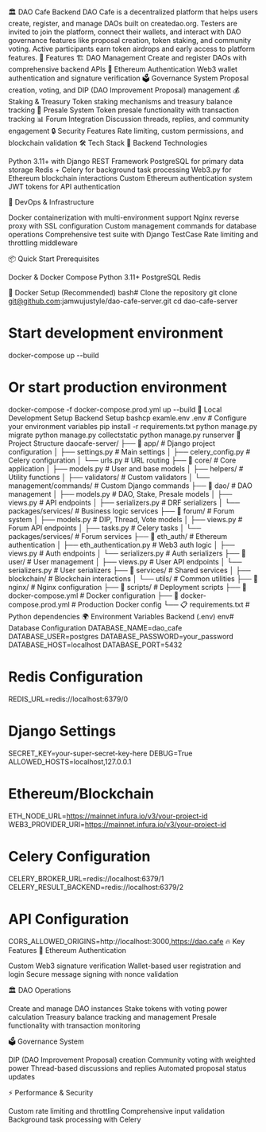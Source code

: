🏛️ DAO Cafe Backend
DAO Cafe is a decentralized platform that helps users create, register, and manage DAOs built on createdao.org. Testers are invited to join the platform, connect their wallets, and interact with DAO governance features like proposal creation, token staking, and community voting. Active participants earn token airdrops and early access to platform features.
🚀 Features
🏗️ DAO Management Create and register DAOs with comprehensive backend APIs
🔗 Ethereum Authentication Web3 wallet authentication and signature verification
🗳️ Governance System Proposal creation, voting, and DIP (DAO Improvement Proposal) management
💰 Staking & Treasury Token staking mechanisms and treasury balance tracking
🎯 Presale System Token presale functionality with transaction tracking
📊 Forum Integration Discussion threads, replies, and community engagement
🔒 Security Features Rate limiting, custom permissions, and blockchain validation
🛠 Tech Stack
🔧 Backend Technologies

Python 3.11+ with Django REST Framework
PostgreSQL for primary data storage
Redis + Celery for background task processing
Web3.py for Ethereum blockchain interactions
Custom Ethereum authentication system
JWT tokens for API authentication

🚀 DevOps & Infrastructure

Docker containerization with multi-environment support
Nginx reverse proxy with SSL configuration
Custom management commands for database operations
Comprehensive test suite with Django TestCase
Rate limiting and throttling middleware

📦 Quick Start
Prerequisites

Docker & Docker Compose
Python 3.11+
PostgreSQL
Redis

🐳 Docker Setup (Recommended)
bash# Clone the repository
git clone git@github.com:jamwujustyle/dao-cafe-server.git
cd dao-cafe-server

# Start development environment
docker-compose up --build

# Or start production environment
docker-compose -f docker-compose.prod.yml up --build
🔧 Local Development Setup
Backend Setup
bashcp examle.env .env  # Configure your environment variables
pip install -r requirements.txt
python manage.py migrate
python manage.py collectstatic
python manage.py runserver
📂 Project Structure
daocafe-server/
├── 📁 app/                      # Django project configuration
│   ├── settings.py              # Main settings
│   ├── celery_config.py         # Celery configuration
│   └── urls.py                  # URL routing
├── 📁 core/                     # Core application
│   ├── models.py                # User and base models
│   ├── helpers/                 # Utility functions
│   ├── validators/              # Custom validators
│   └── management/commands/     # Custom Django commands
├── 📁 dao/                      # DAO management
│   ├── models.py                # DAO, Stake, Presale models
│   ├── views.py                 # API endpoints
│   ├── serializers.py           # DRF serializers
│   └── packages/services/       # Business logic services
├── 📁 forum/                    # Forum system
│   ├── models.py                # DIP, Thread, Vote models
│   ├── views.py                 # Forum API endpoints
│   ├── tasks.py                 # Celery tasks
│   └── packages/services/       # Forum services
├── 📁 eth_auth/                 # Ethereum authentication
│   ├── eth_authentication.py    # Web3 auth logic
│   ├── views.py                 # Auth endpoints
│   └── serializers.py           # Auth serializers
├── 📁 user/                     # User management
│   ├── views.py                 # User API endpoints
│   └── serializers.py           # User serializers
├── 📁 services/                 # Shared services
│   ├── blockchain/              # Blockchain interactions
│   └── utils/                   # Common utilities
├── 📁 nginx/                    # Nginx configuration
├── 📁 scripts/                  # Deployment scripts
├── 🐳 docker-compose.yml        # Docker configuration
├── 🐳 docker-compose.prod.yml   # Production Docker config
└── 📋 requirements.txt          # Python dependencies
🌍 Environment Variables
Backend (.env)
env# Database Configuration
DATABASE_NAME=dao_cafe
DATABASE_USER=postgres
DATABASE_PASSWORD=your_password
DATABASE_HOST=localhost
DATABASE_PORT=5432

# Redis Configuration
REDIS_URL=redis://localhost:6379/0

# Django Settings
SECRET_KEY=your-super-secret-key-here
DEBUG=True
ALLOWED_HOSTS=localhost,127.0.0.1

# Ethereum/Blockchain
ETH_NODE_URL=https://mainnet.infura.io/v3/your-project-id
WEB3_PROVIDER_URI=https://mainnet.infura.io/v3/your-project-id

# Celery Configuration
CELERY_BROKER_URL=redis://localhost:6379/1
CELERY_RESULT_BACKEND=redis://localhost:6379/2

# API Configuration
CORS_ALLOWED_ORIGINS=http://localhost:3000,https://dao.cafe
🔥 Key Features
🔐 Ethereum Authentication

Custom Web3 signature verification
Wallet-based user registration and login
Secure message signing with nonce validation

🏛️ DAO Operations

Create and manage DAO instances
Stake tokens with voting power calculation
Treasury balance tracking and management
Presale functionality with transaction monitoring

🗳️ Governance System

DIP (DAO Improvement Proposal) creation
Community voting with weighted power
Thread-based discussions and replies
Automated proposal status updates

⚡ Performance & Security

Custom rate limiting and throttling
Comprehensive input validation
Background task processing with Celery